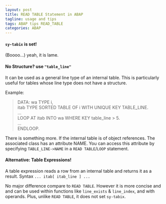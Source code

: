 ```yaml
---
layout: post
title: READ TABLE Statement in ABAP
tagline: usage and tips
tags: ABAP tips READ_TABLE
categories: ABAP
---
```


#### `sy-tabix` is set!
(Boooo...) yeah, it is lame.

#### No Structure? use `"table_line"`
It can be used as a general line type of an internal table. This is particularly useful for tables whose line type does not have a structure.

Example:

> DATA: wa   TYPE i,   
>      itab TYPE SORTED TABLE OF i WITH UNIQUE KEY TABLE_LINE.   
>...   
>LOOP AT itab INTO wa WHERE KEY table_line > 5.   
>  ...   
>ENDLOOP.   

There is something more. If the internal table is of object references. The associated class has an attribute NAME. You can access this attribute by specifying `TABLE_LINE->NAME` in a `READ TABLE`/`LOOP` statement.


#### Alternative: Table Expressions!
A table expression reads a row from an internal table and returns it as a result.
Syntax `... itab[ itab_line ] ... `

No major difference compare to `READ TABLE`. However it is more concise and and can be used within functions like `line_exists` & `line_index`, and with operands. Plus, unlike `READ TABLE`, it does not set `sy-tabix`.
